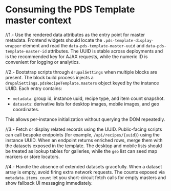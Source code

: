 # Consuming the PDS Template master context

//1.- Use the rendered data attributes as the entry point for master metadata.
Frontend widgets should locate the `.pds-template-display-wrapper` element and read the
`data-pds-template-master-uuid` and `data-pds-template-master-id` attributes. The UUID is
stable across deployments and is the recommended key for AJAX requests, while the numeric
ID is convenient for logging or analytics.

//2.- Bootstrap scripts through `drupalSettings` when multiple blocks are present.
The block build process injects a `drupalSettings.pdsRecipeTemplate.masters` object keyed by
the instance UUID. Each entry contains:

- `metadata`: group id, instance uuid, recipe type, and item count snapshot.
- `datasets`: derivative lists for desktop images, mobile images, and geo coordinates.

This allows per-instance initialization without querying the DOM repeatedly.

//3.- Fetch or display related records using the UUID.
Public-facing scripts can call bespoke endpoints (for example, `/api/recipes/{uuid}`) using
the instance UUID. When an endpoint returns enriched rows, merge them with the datasets
exposed in the template. The desktop and mobile lists should be treated as lookup tables
for galleries, while the `geo` list can seed map markers or store locators.

//4.- Handle the absence of extended datasets gracefully.
When a dataset array is empty, avoid firing extra network requests. The counts exposed via
`metadata.items_count` let you short-circuit fetch calls for empty masters and show fallback
UI messaging immediately.

